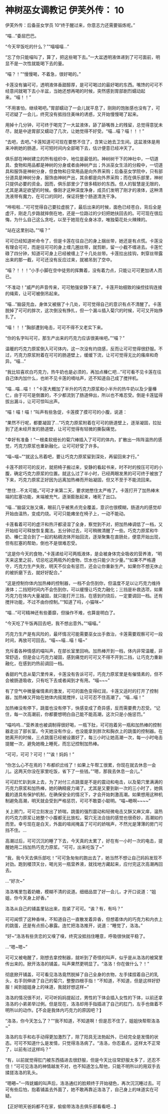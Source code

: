 # 神树巫女调教记 伊芙外传： 10

伊芙外传：后备巫女学员 10“终于醒过来，你意志力还需要锻炼呢。”

“喵…”委屈巴巴。

“今天早饭吃的什么？”“喵喵喵…”

“忘了你只能喵叫了，算了，把这些喝下去。”一大盆透明液体递到了可可面前，明显不是一次性就能喝下去的量。

“喵？！”“慢慢喝，不着急，很好喝的。”

卡莲没有骗可可，透明液体香甜醇厚，是可可喝过的最好喝的东西。嘴馋的可可不经意间就喝下去小半盆，当她还想再喝的时候，突然感到胃部剧烈蠕动起来。“喵！！”

“不用害怕，继续喝吧。”胃部蠕动了一会儿就平息了，刚刚的饱胀感也没有了，可可迟疑了一会儿，终究没有抵挡住美味的诱惑，又开始慢慢喝了起来。

用掉十几分钟，可可终于喝完了一大盆液体，舔了舔嘴唇上的残留，总觉得意犹未尽，就是中途胃部又蠕动了几次，让她觉得不好受。“喵…喵？喵！！！”

“去吧，去吧。”卡莲知道可可现在要憋不住了，含笑让她去卫生间。这盆液体是用来冲刷她的肠道，可可短时间内全部喝下去，估计便意已经冲天了。

俱乐部在神树建立的所有组织中，地位是最低的。神树树干下的神社中，一切道具、食物和用品都是神树的分身或者由神树产出；外派巫女生活的分殿中，一切道具和服饰是神树分身，但食物和日常用品是向外界采购；后备巫女学院中，只有部分道具是神树分身，服饰由神树产出，其余都是向外界采购；而在俱乐部里，神树只提供必要的资金。因而，俱乐部里少了很多精妙的东西。但人的智慧是无限的，尤其是满足欲望的时候。像刚才这种深度净身，成员们发明了刚才的液体，这种清洗液带有魔力，在可口的同时，保证将整个肠道清洗干净。

“哗啦啦…”可可觉得自己要拉虚脱了，最后出来的时候，面色已经苍白，背后全是虚汗，刚走几步路就摔倒在地，还是一位路过的少妇把她扶回去的。可可现在很后悔，为什么自己这么贪吃，以至于她现在全身冰凉，唯独菊花处火辣辣的。

“站在这里别动。”“喵？”

可可已经知道听命令了，但是卡莲在往自己的身上捆丝带，她还是有点慌。卡莲没有理会可可，而是往可可的身上缠几圈丝带，就剪断，留一小截不缠进去。卡莲忙碌了四分钟，知道可可身上已经被缠上了十几处丝带。卡莲拉出挂钩，刺穿丝带露出来的那一截，可可还没有反应过来，就被吊到了空中。

“喵？！！！”小手小脚在空中徒劳的挥舞着，没有着力点，只能让可可更加诱人而已。

“不准动！”威严的声音传来，可可勉强安静下来了。卡莲开始细致的操控挂钩连接的绳索，让可可被倒吊起来。

“喵…”脑袋充血，身体又被捆了十几处，可可觉得自己的意识有点不清醒了。卡莲脱掉了可可的胖次，这次倒没有挣扎，但一个漏斗插入菊穴的时候，可可又开始挣扎了。

“喵！！！”胸部遭到电击，可可不得不又老实下来。

“你的名字叫可可，那生产出来的巧克力应该很美味吧。”“喵？”

温暖的巧克力原浆倒入可可体内，这一次没有灼烧感，反而让可可觉得很舒服。不过，巧克力原浆附着在可可的肠道壁上，缓缓下流，让可可觉得无比的瘙痒和奇异。“喵…”

“我比较喜欢白巧克力，热牛奶也是必须的，再加点榛仁吧…”可可看不见卡莲在往自己体内加什么，也听不见卡莲的嘀咕声，还不知道自己成了搅拌机。

“喵…喵…喵！！”卡莲大概加了半升的巧克力原浆和小半升的热牛奶以及少量榛仁，由于可可是倒置的，不少都流到了肠道伸出，所以也不难忍受。倒是卡莲猛得拔出漏斗，让可可惊叫出声。

“喵！喵！喵！”叫声有些急促，卡莲摸了摸可可的小腹，说道：

“果然不行呢，都要凝固了…”巧克力原浆附着在可可的肠道壁上，逐渐凝固，拉扯到了还未经开发的肠道壁，让可可觉得有轻微的撕裂痛觉。

“幸好有准备！”一根柔软细长的菊穴棒插入了可可的体内，扩散出一阵阵温热的感觉，巧克力原浆也重新融化，让可可好受了许多。

“喵~喵~”“就这么吊着吧，要让巧克力原浆留到深处，再留回来才行。”

卡莲不顾可可的反对，就把椅子搬过来，安静的看起书来，时不时的按压可可的小腹，确定巧克力原浆的位置。就这么过了半小时，已经两眼发黑的可可终于被放了下来，巧克力原浆正好因为远离加热棒而开始凝固，但又不至于不能流回来。

“憋住…不太可能。”可可才来第二天，要求她憋住太严格了。卡莲打开了加热棒末端的肛塞功能，末端被充气，逐渐膨胀起来，堵死了出口。

“喵…”脑袋又胀又痛，眼前几乎被黑点完全覆盖，意识也很模糊，肠道内的感觉却开始由温热，变成灼烧。可可只能瘫坐在椅子上，一动不能动。

卡莲看着可可的虚汗和热汗都浸湿了全身，察觉到不对，把加热棒调低了一档，又开始给可可释放恢复魔法。五分钟过去，可可稍微清醒了一些。巧克力原浆和牛奶、榛仁混合到了一起的粘稠流体开始回流，逐渐聚集在直肠处，便意开始出现，但有肛塞的帮助，倒也不是很难忍受。

“这是你今天的食物，”卡莲递给可可两瓶液体，是会被身体完全吸收的营养液，“明天来这里之前，切忌吃这两瓶外的食物，饮水也只能少次少量。”“如果不严格遵守，巧克力生产失败，明天不仅会有惩罚，还会让你重新生产。如果你不想无休止的被折磨下去，就好好配合。”

“这是控制你体内加热棒的控制器，一档不会伤到你，但温度不足以让巧克力维持液体；二挡短时间内不会伤到你，可以缓慢让巧克力融化；三挡是补救选项，如果巧克力在体内大量凝固，就只能打开三挡，在感到灼烧后，一定要调回一档。还有搅拌功能，不过不由你控制。”“知道了吗，小猫咪~”

“喵…”可可精神还有些萎靡，但操作不难，也算是明白了。

“今天吃了午饭再回去吧，我不想出意外。”“喵喵。”

巧克力生产是有风险的，最坏情况可能需要巫女出手救治，卡莲需要观察可可一段时间，再放可可回去。“喵~~喵…喵！喵~”

充斥着各种情感的喵叫声，在部长室里回响。加热棒开到一档，体内非常温暖，非常舒适，但是会让巧克力凝固，感到痛觉的可可又不得不开到二挡，让巧克力重新融化，在感到灼热前调回一档。

香甜的气息从菊穴里传来，卡莲没有告诉可可，巧克力原浆里是有催情素的，但不会被肠道吸收，只有吃下去或者闻到才有用。“喵~~~”

有了空气中微量催情素的激发，可可的面色变得红润，卡莲又适时的打开了控制器，加热棒又开始在她体内摇晃搅拌，让可可忍不住高潮了。“喵…喵！”

加热棒没有停下，跳蛋也没有停下，快感变成了奇异感，反而需要费力忍受。“记住，每一次高潮前，你都要想明白自己能不能高潮，这次只是小施惩罚。”

“喵呜呜…”营养液也被调制得很好喝，一瓶下肚，可可抱着另一瓶和加热棒的控制器走出了部长室。今天她没有作业，也没能拿到胖次和胸衣上的跳蛋的控制器。在她离开的时候，三点跳蛋已经被设置好了，每三小时让她高潮一次，每一小时电击提醒一次，避免她晚上睡死，而忘记控制加热棒。

“可可，可可？可可！”“诶！妈妈！”

“你怎么心不在焉的？布都织岔线了！如果上午帮工很累，你现在就去休息一会儿。这两天你没在家里吃饭，省下了一些钱。”“嗯，那我去休息一会儿。”

可可赶忙趴到床上去，为了对付三点跳蛋是不是的震动和电击，以及菊穴里满满的巧克力原浆和加热棒，她的确精疲力竭了。尤其是又要到新一次的三小时了，她佩戴的道具有保护机制，在确保安全的情况下，才会开始刺激高潮。如果想用这种机制避免高潮，明天就会受到严格惩罚，可可不敢耍小聪明。“喵~~~嗯~~啊~~~~”

关上房门，可可立刻发出了娇喘，跳蛋的强烈震动和轻微电击又酥又麻又痒，温热的巧克力原浆让她整个小腹都无比放松，菊穴无法合拢的感觉也很奇妙，高潮如约而至。幸亏现在是白天，外面的喧闹掩盖了可可的娇喘声，不然光是薄薄的房门可挡不住。…

高潮过后，可可沉沉的睡了下去，今天真的太累了，好在有一小时一次的电击，提醒她用二挡加热巧克力原浆。“可可，出来吃饭了~”

“我，我今天去俱乐部吃！”可可急匆匆的跑出去了，她当然不想让自己妈妈发现不对劲。跑到楼顶天台，喝光另一瓶营养液，就找地方藏起来，应付完这次高潮再回去。

…“好次~”

洛洛嘴里包着奶糖，模糊不清的说道。细细品尝了好一会儿，才开口说道：“姐姐，你今天身上好香。”

洛洛从自己的铺盖里钻出来，抱紧了可可。“诶？有，有吗？”

可可闻惯了这种香味，不知道自己一直散发着异香，但想着体内的巧克力和内衣上的跳蛋，还是有点担心暴露。连忙把洛洛推开，说道：“睡觉了，洛洛。”

“好~”洛洛有些贪恋的又嗅了嗅，终究没抵挡住睡意，呼吸很快就平稳了。

…“嗯~嗯~”

可可又被电醒了，刚想去拿控制器，就听到了奇怪的叫声，似乎是从洛洛的被窝里传出来的。掀开洛洛的铺盖，叫声果然更明显了。“洛洛！你在做什么？！”

彻底掀开铺盖，可可看见洛洛竟然脱掉了自己全身的衣物，左手揉捏着自己的乳头，右手则伸进了自己的菊穴，整整四根手指！“不知道，不知道，但是这样好舒服！闻到姐姐身上的味道，我就好想这样~”

洛洛的情况很不对，可可听妈妈提起过，男性的下体会插入女性的下体，以前还拿洛洛的小弟弟举过例。但是现在，洛洛却用手指插进了自己的肛门，左手也做着不明所以的动作。【不会是我体内巧克力的原因吧？】

“洛洛，你今天怎么了？”“我不知道，不知道啊！但是忍不住了，姐姐快帮帮洛洛~”

洛洛的左手和右手动得更加激烈了，除了阳具无法勃起外，已经完全是发情的状态。可可不知道什么是发情，只觉得洛洛病了。“洛洛，你忍着点，这样太不正常了，以前有过这样吗？”

“有，以前就觉得肛门被东西插进去很舒服，但是今天比往常舒服太多了，还忍不住！”可可见洛洛的神情越发不对，也不知道怎么帮他，只能不明所以的用双手去揉搓洛洛的乳头。

“嗯~~嗯~~~”一阵妩媚的叫声后，洛洛通红的脸颊终于开始褪色，再次沉沉睡过去。可可有些后怕，抱着铺盖去外面了，她不敢再靠近洛洛了，自己身上的味道实在可疑。

【正好明天爸妈都不在家，偷偷带洛洛去俱乐部看看吧…】